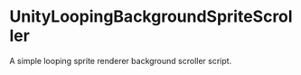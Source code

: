 # UnityLoopingBackgroundSpriteScroller
A simple looping sprite renderer background scroller script.
